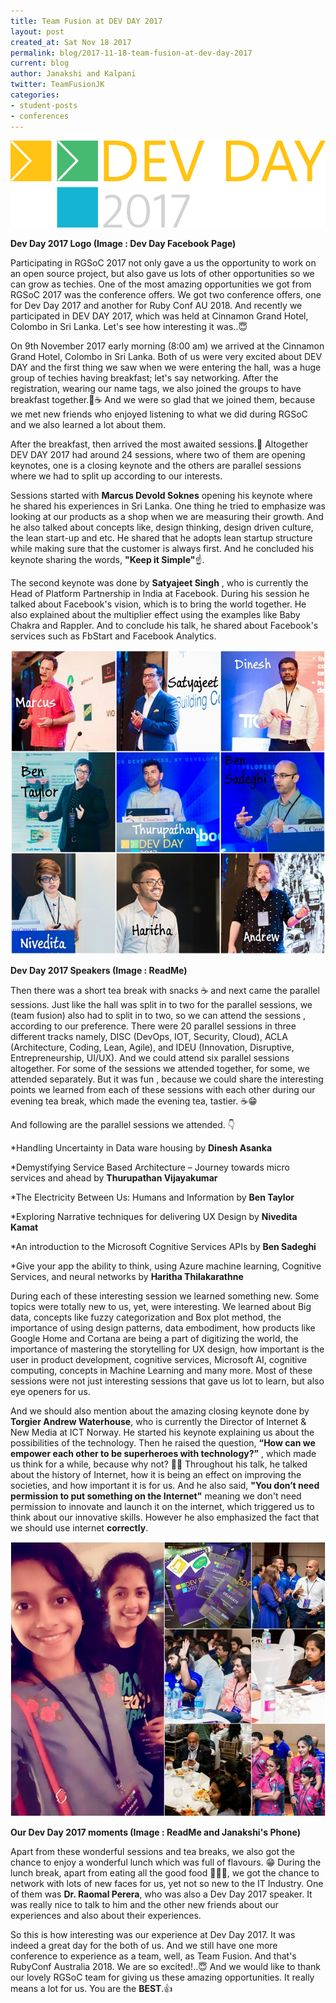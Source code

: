 ```yaml
---
title: Team Fusion at DEV DAY 2017
layout: post
created_at: Sat Nov 18 2017
permalink: blog/2017-11-18-team-fusion-at-dev-day-2017
current: blog
author: Janakshi and Kalpani
twitter: TeamFusionJK
categories: 
- student-posts
- conferences
---
```


![Team Fusion at Dev Day 2017](/img/blog/2017/2017-11-18-dev-day-2017-logo.png)
<div class="image-credits"><b>Dev Day 2017 Logo (Image : Dev Day Facebook Page)</b></div>


Participating in RGSoC 2017 not only gave a us the opportunity to work on an open source project, but also gave us lots of other opportunities so we can grow as techies. One of the most amazing opportunities we got from RGSoC 2017 was the conference offers. We got two conference offers, one for Dev Day 2017 and another for Ruby Conf AU 2018. And recently we participated in DEV DAY 2017, which was held at Cinnamon Grand Hotel, Colombo in Sri Lanka. Let's see how interesting it was..😇

On 9th November 2017 early morning (8:00 am) we arrived at the Cinnamon Grand Hotel, Colombo in Sri Lanka. Both of us were very excited about DEV DAY and the first thing we saw when we were entering the hall, was a huge group of techies having breakfast; let's say networking. After the registration, wearing our name tags, we also joined the groups to have breakfast together.🥪☕ And we were so glad that we joined them, because we met new friends who enjoyed listening to what we did during RGSoC and we also learned a lot about them. 

After the breakfast, then arrived the most awaited sessions.🎉 Altogether DEV DAY 2017 had around 24 sessions, where two of them are opening keynotes, one is a closing keynote and the others are parallel sessions where we had to split up according to our interests.

Sessions started with **Marcus Devold Soknes** opening his keynote where he shared his experiences in Sri Lanka. One thing he tried to emphasize was looking at our products as a shop when we are measuring their growth. And he also talked about concepts like, design thinking, design driven culture, the lean start-up and etc. He shared that he adopts lean startup structure while making sure that the customer is always first. And he concluded his keynote sharing the words, **"Keep it Simple"**☝.

The second keynote was done by **Satyajeet Singh** , who is currently the Head of Platform Partnership in India at Facebook. During his session he talked about Facebook's vision, which is to bring the world together. He also explained about the multiplier effect using the examples like Baby Chakra and Rappler. And to conclude his talk, he shared about Facebook's services such as FbStart and Facebook Analytics. 

![Team Fusion at Dev Day 2017](/img/blog/2017/2017-11-18-dev-day-speakers.jpg)
<div class="image-credits"><b>Dev Day 2017 Speakers (Image : ReadMe)</b></div>

Then there was a short tea break with snacks ☕ and next came the parallel sessions. Just like the hall was split in to two for the parallel sessions, we (team fusion) also had to split in to two, so we can attend the sessions , according to our preference. There were 20 parallel sessions in three different tracks namely, DISC (DevOps, IOT, Security, Cloud), ACLA (Architecture, Coding, Lean, Agile), and IDEU (Innovation, Disruptive, Entrepreneurship, UI/UX). And we could attend six parallel sessions altogether. For some of the sessions we attended together, for some, we attended separately. But it was fun , because we could share the interesting points we learned from each of these sessions with each other during our evening tea break, which made
the evening tea, tastier. ☕😁

And following are the parallel sessions we attended. 👇

*Handling Uncertainty in Data ware housing by **Dinesh Asanka**

*Demystifying Service Based Architecture – Journey towards micro services and ahead by **Thurupathan Vijayakumar**

*The Electricity Between Us: Humans and Information by **Ben Taylor**

*Exploring Narrative techniques for delivering UX Design by **Nivedita Kamat**

*An introduction to the Microsoft Cognitive Services APIs by **Ben Sadeghi** 

*Give your app the ability to think, using Azure machine learning, Cognitive Services, and neural networks by **Haritha Thilakarathne** 

During each of these interesting session we learned something new. Some topics were totally new to us, yet, were interesting. We learned about Big data, concepts like fuzzy categorization and Box plot method, the importance of using design patterns, data embodiment, how products like Google Home and Cortana are being a part of digitizing the world, the importance of mastering the storytelling for UX design, how important is the user in product development, cognitive services, Microsoft AI, cognitive computing, concepts in Machine Learning and many more. Most of these sessions were not just interesting sessions that gave us lot to learn, but also eye openers for us. 

And we should also mention about the amazing closing keynote done by **Torgier Andrew Waterhouse**, who is currently the Director of Internet & New Media at ICT Norway. He started his keynote explaining us about the possibilities of the technology. Then he raised the question, **“How can we empower each other to be superheroes with technology?”** , which made us think for a while, because why not? 💪🚀 Throughout his talk, he talked about the history of Internet, how it is being an effect on improving the societies, and how important it is for us. And he also said, **"You don’t need permission to put something on the Internet"** meaning we don't need permission to innovate and launch it on the internet, which triggered us to think about our innovative skills. However he also emphasized the fact that we should use internet **correctly**.

![Team Fusion at Dev Day 2017](/img/blog/2017/2017-11-18-dev-day-moments.jpg)
<div class="image-credits"><b>Our Dev Day 2017 moments (Image : ReadMe and Janakshi's Phone)</b></div>

Apart from these wonderful sessions and tea breaks, we also got the chance to enjoy a wonderful lunch which was full of flavours. 😁 During the lunch break, apart from eating all the good food 🍝🍨🍰, we got the chance to network with lots of new faces for us, yet not so new to the IT Industry. One of them was **Dr. Raomal Perera**, who was also a Dev Day 2017 speaker. It was really nice to talk to him and the other new friends about our experiences and also about their experiences.

So this is how interesting was our experience at Dev Day 2017. It was indeed a great day for the both of us. And we still have one more conference to experience as a team, well, as Team Fusion. And that's RubyConf Australia 2018. We are so excited!..😇 And we would like to thank our lovely RGSoC team for giving us these amazing opportunities. It really means a lot for us. You are the **BEST**.👍 






